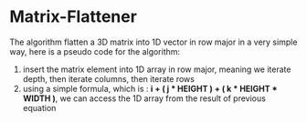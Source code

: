 # Matrix-Flattener

The algorithm flatten a 3D matrix into 1D vector in row major in a very simple way, here is a pseudo code for the algorithm: 
1. insert the matrix element into 1D array in row major, meaning we iterate depth, then iterate columns, then iterate rows
2. using a simple formula, which is : **i + ( j * HEIGHT ) + ( k * HEIGHT * WIDTH )**, we can access the 1D array from the result of previous equation
